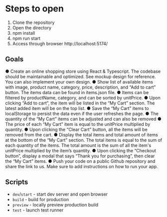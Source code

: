 # Steps to open
1. Clone the repository
2. Open the directory
3. npm install
4. npm run start
5. Access through browser http://localhost:5174/
   
## Goals

●	Create an online shopping store using React & Typescript. The codebase should be maintainable and optimized. See mockup design for reference. You can also implement your own design.
●	Show list of available items with image, product name, category, price, description, and “Add to cart” button. The items data can be found in items.json file. 
●	Items can be filtered by productName, category, and can be sorted by unitPrice.
●	Upon clicking “Add to cart”, the item will be listed in the “My Cart” section. The latest added item will be on the top list.
●	Save the “My Cart” items to localStorage to persist the data even if the user refreshes the page.
●	The quantity of the “My Cart” items can be adjusted and can also be removed
●	The price of each “My Cart” item is equal to the unitPrice multiplied by quantity.
●	Upon clicking the “Clear Cart” button, all the items will be removed from the cart.
●	Display the total items and total amount of items at the bottom of the “My Cart” section. The total items is equal to the sum of each quantity of the items. The total amount is the sum of all the item's unitPrice multiplied by the item’s quantity.
●	Upon clicking the “Checkout button”, display a modal that says “Thank you for purchasing”, then clear the “My Cart” items.
●	Push your code on a public Github repository and share the link to us. Make sure to add instructions on how to run your app.

## Scripts

- `dev`/`start` - start dev server and open browser
- `build` - build for production
- `preview` - locally preview production build
- `test` - launch test runner


